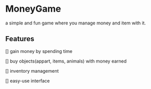 # MoneyGame

a simple and fun game where you manage money and item with it.

## Features

[] gain money by spending time

[] buy objects(appart, items, animals) with money earned

[] inventory management

[] easy-use interface 
